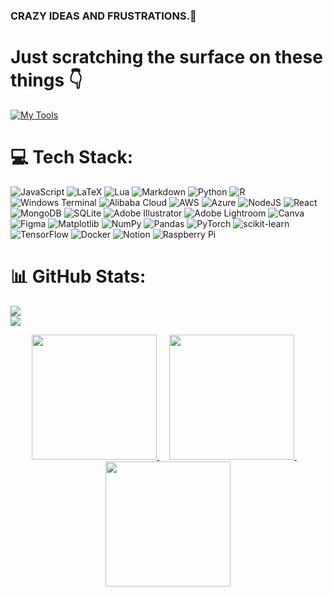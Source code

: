 ### CRAZY IDEAS AND FRUSTRATIONS.🧐

# Just scratching the surface on these things 👇
[![My Tools](https://skillicons.dev/icons?i=linux,python,aws,mongodb)](https://skillicons.dev)

# 💻 Tech Stack:
![JavaScript](https://img.shields.io/badge/javascript-%23323330.svg?style=for-the-badge&logo=javascript&logoColor=%23F7DF1E) ![LaTeX](https://img.shields.io/badge/latex-%23008080.svg?style=for-the-badge&logo=latex&logoColor=white) ![Lua](https://img.shields.io/badge/lua-%232C2D72.svg?style=for-the-badge&logo=lua&logoColor=white) ![Markdown](https://img.shields.io/badge/markdown-%23000000.svg?style=for-the-badge&logo=markdown&logoColor=white) ![Python](https://img.shields.io/badge/python-3670A0?style=for-the-badge&logo=python&logoColor=ffdd54) ![R](https://img.shields.io/badge/r-%23276DC3.svg?style=for-the-badge&logo=r&logoColor=white) ![Windows Terminal](https://img.shields.io/badge/Windows%20Terminal-%234D4D4D.svg?style=for-the-badge&logo=windows-terminal&logoColor=white) ![Alibaba Cloud](https://img.shields.io/badge/AlibabaCloud-%23FF6701.svg?style=for-the-badge&logo=alibabacloud&logoColor=white) ![AWS](https://img.shields.io/badge/AWS-%23FF9900.svg?style=for-the-badge&logo=amazon-aws&logoColor=white) ![Azure](https://img.shields.io/badge/azure-%230072C6.svg?style=for-the-badge&logo=microsoftazure&logoColor=white) ![NodeJS](https://img.shields.io/badge/node.js-6DA55F?style=for-the-badge&logo=node.js&logoColor=white) ![React](https://img.shields.io/badge/react-%2320232a.svg?style=for-the-badge&logo=react&logoColor=%2361DAFB) ![MongoDB](https://img.shields.io/badge/MongoDB-%234ea94b.svg?style=for-the-badge&logo=mongodb&logoColor=white) ![SQLite](https://img.shields.io/badge/sqlite-%2307405e.svg?style=for-the-badge&logo=sqlite&logoColor=white) ![Adobe Illustrator](https://img.shields.io/badge/adobe%20illustrator-%23FF9A00.svg?style=for-the-badge&logo=adobe%20illustrator&logoColor=white) ![Adobe Lightroom](https://img.shields.io/badge/Adobe%20Lightroom-31A8FF.svg?style=for-the-badge&logo=Adobe%20Lightroom&logoColor=white) ![Canva](https://img.shields.io/badge/Canva-%2300C4CC.svg?style=for-the-badge&logo=Canva&logoColor=white) ![Figma](https://img.shields.io/badge/figma-%23F24E1E.svg?style=for-the-badge&logo=figma&logoColor=white) ![Matplotlib](https://img.shields.io/badge/Matplotlib-%23ffffff.svg?style=for-the-badge&logo=Matplotlib&logoColor=black) ![NumPy](https://img.shields.io/badge/numpy-%23013243.svg?style=for-the-badge&logo=numpy&logoColor=white) ![Pandas](https://img.shields.io/badge/pandas-%23150458.svg?style=for-the-badge&logo=pandas&logoColor=white) ![PyTorch](https://img.shields.io/badge/PyTorch-%23EE4C2C.svg?style=for-the-badge&logo=PyTorch&logoColor=white) ![scikit-learn](https://img.shields.io/badge/scikit--learn-%23F7931E.svg?style=for-the-badge&logo=scikit-learn&logoColor=white) ![TensorFlow](https://img.shields.io/badge/TensorFlow-%23FF6F00.svg?style=for-the-badge&logo=TensorFlow&logoColor=white) ![Docker](https://img.shields.io/badge/docker-%230db7ed.svg?style=for-the-badge&logo=docker&logoColor=white) ![Notion](https://img.shields.io/badge/Notion-%23000000.svg?style=for-the-badge&logo=notion&logoColor=white) ![Raspberry Pi](https://img.shields.io/badge/-Raspberry_Pi-C51A4A?style=for-the-badge&logo=Raspberry-Pi)
# 📊 GitHub Stats:
![](https://nirzak-streak-stats.vercel.app/?user=Arrdnt&theme=dark&hide_border=false)<br/>
![](https://github-readme-stats.vercel.app/api/top-langs/?username=Arrdnt&theme=dark&hide_border=false&include_all_commits=false&count_private=false&layout=compact)

<div align="center">
    <a href="https://media.discordapp.net/attachments/1221675301042393118/1417505223722930218/0g34zojtjfk71.png?ex=68caba1d&is=68c9689d&hm=a8c70ad8cfd2bf08de6697dbada3458b8c6a908049bfaea5c2fd86e0681edc07&=&format=webp&quality=lossless&width=400&height=400">
        <img src="https://media.discordapp.net/attachments/1221675301042393118/1417505223722930218/0g34zojtjfk71.png?ex=68caba1d&is=68c9689d&hm=a8c70ad8cfd2bf08de6697dbada3458b8c6a908049bfaea5c2fd86e0681edc07&=&format=webp&quality=lossless&width=400&height=400" width="200" height="200" style="border: none;" />
    </a>
    &nbsp;&nbsp;&nbsp;
    <a href="https://media.discordapp.net/attachments/1221675301042393118/1417505443927818300/images.png?ex=68caba51&is=68c968d1&hm=349cb81cd9c0ebba3bacef140bd73af37977b9f4916983be8a341371752b8be7&=&format=webp&quality=lossless&width=293&height=270">
        <img src="https://media.discordapp.net/attachments/1221675301042393118/1417505443927818300/images.png?ex=68caba51&is=68c968d1&hm=349cb81cd9c0ebba3bacef140bd73af37977b9f4916983be8a341371752b8be7&=&format=webp&quality=lossless&width=293&height=270" width="200" height="200" style="border: none;" />
    </a>
    &nbsp;&nbsp;&nbsp;
    <a href="https://media.discordapp.net/attachments/1221675301042393118/1417506530517061694/Yellow-Emoji-Face-meme-4.png?ex=68cabb54&is=68c969d4&hm=654cc55e35919cefa7c6b9f8a5a2290a90cac18eaf63781a3c0a8599a212f8e8&=&format=webp&quality=lossless&width=593&height=575">
        <img src="https://media.discordapp.net/attachments/1221675301042393118/1417506530517061694/Yellow-Emoji-Face-meme-4.png?ex=68cabb54&is=68c969d4&hm=654cc55e35919cefa7c6b9f8a5a2290a90cac18eaf63781a3c0a8599a212f8e8&=&format=webp&quality=lossless&width=593&height=575" width="200" height="200" style="border: none;" />
    </a>
</div>
